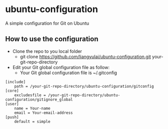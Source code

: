 # ubuntu-configuration
A simple configuration for Git on Ubuntu

## How to use the configuration

* Clone the repo to you local folder
    * git clone https://github.com/liangyulai/ubuntu-configuration.git your-git-repo-directory
* Edit your Git global configuration file as follow:
    * Your Git global configuration file is ~/.gitconfig

```
[include]
	path = /your-git-repo-directory/ubuntu-configuration/gitconfig
[core]
	excludesfile = /your-git-repo-directory/ubuntu-configuration/gitignore_global
[user]
	name = Your-name
	email = Your-email-address
[push]
	default = simple
```